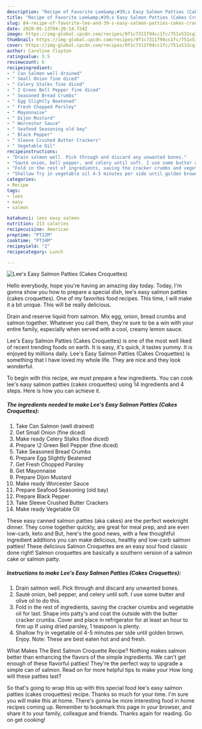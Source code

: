 ```yaml
---
description: "Recipe of Favorite Lee&amp;#39;s Easy Salmon Patties (Cakes Croquettes)"
title: "Recipe of Favorite Lee&amp;#39;s Easy Salmon Patties (Cakes Croquettes)"
slug: 84-recipe-of-favorite-lee-and-39-s-easy-salmon-patties-cakes-croquettes
date: 2020-05-13T04:26:14.724Z
image: https://img-global.cpcdn.com/recipes/9f1c7311f94cc1fc/751x532cq70/lees-easy-salmon-patties-cakes-croquettes-recipe-main-photo.jpg
thumbnail: https://img-global.cpcdn.com/recipes/9f1c7311f94cc1fc/751x532cq70/lees-easy-salmon-patties-cakes-croquettes-recipe-main-photo.jpg
cover: https://img-global.cpcdn.com/recipes/9f1c7311f94cc1fc/751x532cq70/lees-easy-salmon-patties-cakes-croquettes-recipe-main-photo.jpg
author: Caroline Clayton
ratingvalue: 3.5
reviewcount: 6
recipeingredient:
- " Can Salmon well drained"
- " Small Onion fine diced"
- " Celery Stalks fine diced"
- " 2 Green Bell Pepper fine diced"
- " Seasoned Bread Crumbs"
- " Egg Slightly Beatened"
- " Fresh Chopped Parsley"
- " Mayonnaise"
- " Dijon Mustard"
- " Worcester Sauce"
- " Seafood Seasoning old bay"
- " Black Pepper"
- " Sleeve Crushed Butter Crackers"
- " Vegetable Oil"
recipeinstructions:
- "Drain salmon well. Pick through and discard any unwanted bones."
- "Sauté onion, bell pepper, and celery until soft. I use some butter and olive oil to do this."
- "Fold in the rest of ingredients, saving the cracker crumbs and vegetable oil for last. Shape into patty&#39;s and coat the outside with the butter cracker crumbs. Cover and place in refrigerator for at least an hour to firm up If using dried parsley, 1 teaspoon is plenty."
- "Shallow fry in vegetable oil 4-5 minutes per side until golden brown. Enjoy. Note: These are best eaten hot and and fresh."
categories:
- Recipe
tags:
- lees
- easy
- salmon

katakunci: lees easy salmon 
nutrition: 213 calories
recipecuisine: American
preptime: "PT22M"
cooktime: "PT34M"
recipeyield: "2"
recipecategory: Lunch

---
```



![Lee&#39;s Easy Salmon Patties (Cakes Croquettes)](https://img-global.cpcdn.com/recipes/9f1c7311f94cc1fc/751x532cq70/lees-easy-salmon-patties-cakes-croquettes-recipe-main-photo.jpg)

Hello everybody, hope you're having an amazing day today. Today, I'm gonna show you how to prepare a special dish, lee&#39;s easy salmon patties (cakes croquettes). One of my favorites food recipes. This time, I will make it a bit unique. This will be really delicious.

Drain and reserve liquid from salmon. Mix egg, onion, bread crumbs and salmon together. Whatever you call them, they&#39;re sure to be a win with your entire family, especially when served with a cool, creamy lemon sauce.

Lee&#39;s Easy Salmon Patties (Cakes Croquettes) is one of the most well liked of recent trending foods on earth. It is easy, it's quick, it tastes yummy. It is enjoyed by millions daily. Lee&#39;s Easy Salmon Patties (Cakes Croquettes) is something that I have loved my whole life. They are nice and they look wonderful.


To begin with this recipe, we must prepare a few ingredients. You can cook lee&#39;s easy salmon patties (cakes croquettes) using 14 ingredients and 4 steps. Here is how you can achieve it.

<!--inarticleads1-->

##### The ingredients needed to make Lee&#39;s Easy Salmon Patties (Cakes Croquettes):

1. Take  Can Salmon (well drained)
1. Get  Small Onion (fine diced)
1. Make ready  Celery Stalks (fine diced)
1. Prepare  \2 Green Bell Pepper (fine diced)
1. Take  Seasoned Bread Crumbs
1. Prepare  Egg Slightly Beatened
1. Get  Fresh Chopped Parsley
1. Get  Mayonnaise
1. Prepare  Dijon Mustard
1. Make ready  Worcester Sauce
1. Prepare  Seafood Seasoning (old bay)
1. Prepare  Black Pepper
1. Take  Sleeve Crushed Butter Crackers
1. Make ready  Vegetable Oil


These easy canned salmon patties (aka cakes) are the perfect weeknight dinner. They come together quickly, are great for meal prep, and are even low-carb, keto and But, here&#39;s the good news, with a few thoughtful ingredient additions you can make delicious, healthy and low-carb salmon patties! These delicious Salmon Croquettes are an easy soul food classic done right! Salmon croquettes are basically a southern version of a salmon cake or salmon patty. 

<!--inarticleads2-->

##### Instructions to make Lee&#39;s Easy Salmon Patties (Cakes Croquettes):

1. Drain salmon well. Pick through and discard any unwanted bones.
1. Sauté onion, bell pepper, and celery until soft. I use some butter and olive oil to do this.
1. Fold in the rest of ingredients, saving the cracker crumbs and vegetable oil for last. Shape into patty&#39;s and coat the outside with the butter cracker crumbs. Cover and place in refrigerator for at least an hour to firm up If using dried parsley, 1 teaspoon is plenty.
1. Shallow fry in vegetable oil 4-5 minutes per side until golden brown. Enjoy. Note: These are best eaten hot and and fresh.


What Makes The Best Salmon Croquette Recipe? Nothing makes salmon better than enhancing the flavors of the simple ingredients. We can&#39;t get enough of these flavorful patties! They&#39;re the perfect way to upgrade a simple can of salmon. Read on for more helpful tips to make your How long will these patties last? 

So that's going to wrap this up with this special food lee&#39;s easy salmon patties (cakes croquettes) recipe. Thanks so much for your time. I'm sure you will make this at home. There's gonna be more interesting food in home recipes coming up. Remember to bookmark this page in your browser, and share it to your family, colleague and friends. Thanks again for reading. Go on get cooking!
